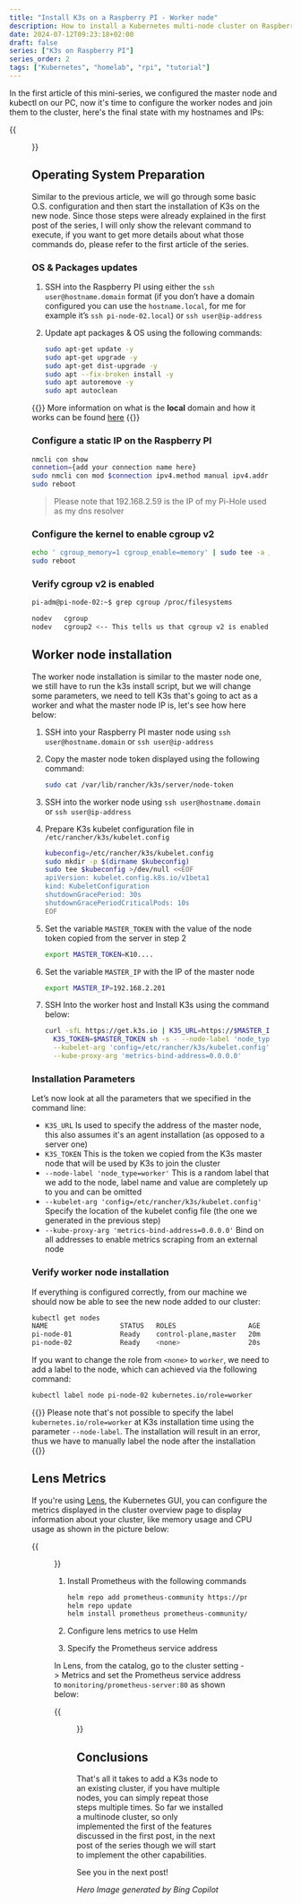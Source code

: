 ```yaml
---
title: "Install K3s on a Raspberry PI - Worker node"
description: How to install a Kubernetes multi-node cluster on Raspberry PI 5, the worker nodes setup
date: 2024-07-12T09:23:18+02:00
draft: false
series: ["K3s on Raspberry PI"]
series_order: 2
tags: ["Kubernetes", "homelab", "rpi", "tutorial"]
---
```


In the first article of this mini-series, we configured the master node and kubectl on our PC, now it's time to configure the worker nodes and join them to the cluster, here's the final state with my hostnames and IPs:

{{<figure src="k3scluster.svg" alt="The K3s multinode cluster" caption="*The diagram of the K3s multinode cluster*" nozoom=true >}}

## Operating System Preparation

Similar to the previous article, we will go through some basic O.S. configuration and then start the installation of K3s on the new node. Since those steps were already explained in the first post of the series, I will only show the relevant command to execute, if you want to get more details about what those commands do, please refer to the first article of the series.

### OS & Packages updates

1. SSH into the Raspberry PI using either the `ssh user@hostname.domain` format (if you don’t have a domain configured you can use the `hostname.local`, for me for example it’s `ssh pi-node-02.local`) or `ssh user@ip-address`
1. Update apt packages & OS using the following commands:

    ```sh
    sudo apt-get update -y
    sudo apt-get upgrade -y
    sudo apt-get dist-upgrade -y
    sudo apt --fix-broken install -y
    sudo apt autoremove -y
    sudo apt autoclean
    ```

{{<note>}}
More information on what is the **local** domain and how it works can be found [here](https://en.wikipedia.org/wiki/.local)
{{</note>}}

### Configure a static IP on the Raspberry PI
 
```sh
nmcli con show
connetion={add your connection name here}
sudo nmcli con mod $connection ipv4.method manual ipv4.addr 192.168.2.202/24 ipv4.gateway 192.168.2.254 ipv4.dns "192.168.2.59 1.1.1.1"
sudo reboot
```

>Please note that 192.168.2.59 is the IP of my Pi-Hole used as my dns resolver

### Configure the kernel to enable cgroup v2

```sh
echo ' cgroup_memory=1 cgroup_enable=memory' | sudo tee -a /boot/firmware/cmdline.txt 
sudo reboot
```

### Verify cgroup v2 is enabled

```sh
pi-adm@pi-node-02:~$ grep cgroup /proc/filesystems

nodev   cgroup
nodev   cgroup2 <-- This tells us that cgroup v2 is enabled
```

## Worker node installation

The worker node installation is similar to the master node one, we still have to run the k3s install script, but we will change some parameters, we need to tell K3s that's going to act as a worker and what the master node IP is, let's see how here below:

1. SSH into your Raspberry PI master node using `ssh user@hostname.domain` or `ssh user@ip-address`
1. Copy the master node token displayed using the following command:

    ```sh
    sudo cat /var/lib/rancher/k3s/server/node-token
    ```

1. SSH into the worker node using `ssh user@hostname.domain` or `ssh user@ip-address`
1. Prepare K3s kubelet configuration file in `/etc/rancher/k3s/kubelet.config`

    ```sh
    kubeconfig=/etc/rancher/k3s/kubelet.config
    sudo mkdir -p $(dirname $kubeconfig)
    sudo tee $kubeconfig >/dev/null <<EOF
    apiVersion: kubelet.config.k8s.io/v1beta1
    kind: KubeletConfiguration
    shutdownGracePeriod: 30s
    shutdownGracePeriodCriticalPods: 10s
    EOF
    ```

1. Set the variable `MASTER_TOKEN` with the value of the node token copied from the server in step 2

    ```sh
    export MASTER_TOKEN=K10....
    ```

1. Set the variable `MASTER_IP` with the IP of the master node

    ```sh
    export MASTER_IP=192.168.2.201
    ```

1. SSH Into the worker host and Install K3s using the command below:

    ```sh
    curl -sfL https://get.k3s.io | K3S_URL=https://$MASTER_IP:6443 \
      K3S_TOKEN=$MASTER_TOKEN sh -s - --node-label 'node_type=worker' \
      --kubelet-arg 'config=/etc/rancher/k3s/kubelet.config' \
      --kube-proxy-arg 'metrics-bind-address=0.0.0.0'
    ```

### Installation Parameters

Let’s now look at all the parameters that we specified in the command line:

- `K3S_URL` Is used to specify the address of the master node, this also assumes it's an agent installation (as opposed to a server one)
- `K3S_TOKEN` This is the token we copied from the K3s master node that will be used by K3s to join the cluster
- `--node-label 'node_type=worker'` This is a random label that we add to the node, label name and value are completely up to you and can be omitted
- `--kubelet-arg 'config=/etc/rancher/k3s/kubelet.config'` Specify the location of the kubelet config file (the one we generated in the previous step)
- `--kube-proxy-arg 'metrics-bind-address=0.0.0.0'` Bind on all addresses to enable metrics scraping from an external node

### Verify worker node installation

If everything is configured correctly, from our machine we should now be able to see the new node added to our cluster:

```sh
kubectl get nodes
NAME                  STATUS   ROLES                  AGE    VERSION
pi-node-01            Ready    control-plane,master   20m   v1.29.5+k3s1
pi-node-02            Ready    <none>                 20s   v1.29.5+k3s1
```

If you want to change the role from `<none>` to `worker`, we need to add a label to the node, which can achieved via the following command:

```sh
kubectl label node pi-node-02 kubernetes.io/role=worker
```

{{<warn>}}
Please note that's not possible to specify the label `kubernetes.io/role=worker` at K3s installation time using the parameter `--node-label`.
The installation will result in an error, thus we have to manually label the node after the installation
{{</warn>}}

## Lens Metrics

If you're using [Lens](https://k8slens.dev/), the Kubernetes GUI, you can configure the metrics displayed in the cluster overview page to display information about your cluster, like memory usage and CPU usage as shown in the picture below:

{{<figure src="lens.png" alt="Lens cluster metrics" caption="*The cluster metrics displayed by Lens*" nozoom=true >}}

1. Install Prometheus with the following commands

    ```sh
    helm repo add prometheus-community https://prometheus-community.github.io/helm-charts
    helm repo update
    helm install prometheus prometheus-community/prometheus --namespace monitoring --create-namespace
    ```

1. Configure lens metrics to use Helm
1. Specify the Prometheus service address

In Lens, from the catalog, go to the cluster setting -> Metrics and set the Prometheus service address to `monitoring/prometheus-server:80` as shown below:


{{<figure src="lens-metrics-config.png" alt="Lens cluster metrics configuration" caption="*The cluster metrics configuration in Lens*" nozoom=true >}}

## Conclusions

That's all it takes to add a K3s node to an existing cluster, if you have multiple nodes, you can simply repeat those steps multiple times.
So far we installed a multinode cluster, so only implemented the first of the features discussed in the first post, in the next post of the series though we will start to implement the other capabilities.

See you in the next post!

*Hero Image generated by Bing Copilot*